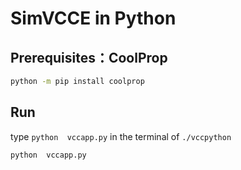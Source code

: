 # SimVCCE in Python

## Prerequisites：CoolProp

```bash
python -m pip install coolprop
```

## Run
 
type `python  vccapp.py` in the terminal of `./vccpython` 

```bash
python  vccapp.py
```

